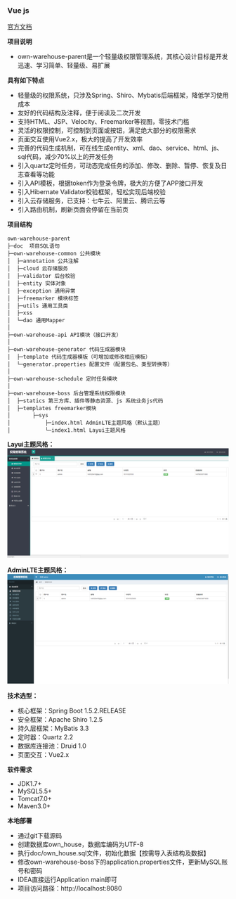 
### Vue js
[官方文档](https://cn.vuejs.org/v2/guide/forms.html#checkbox)<br />

**项目说明** 
- own-warehouse-parent是一个轻量级权限管理系统，其核心设计目标是开发迅速、学习简单、轻量级、易扩展


**具有如下特点** 
- 轻量级的权限系统，只涉及Spring、Shiro、Mybatis后端框架，降低学习使用成本
- 友好的代码结构及注释，便于阅读及二次开发
- 支持HTML、JSP、Velocity、Freemarker等视图，零技术门槛
- 灵活的权限控制，可控制到页面或按钮，满足绝大部分的权限需求
- 页面交互使用Vue2.x，极大的提高了开发效率
- 完善的代码生成机制，可在线生成entity、xml、dao、service、html、js、sql代码，减少70%以上的开发任务
- 引入quartz定时任务，可动态完成任务的添加、修改、删除、暂停、恢复及日志查看等功能
- 引入API模板，根据token作为登录令牌，极大的方便了APP接口开发
- 引入Hibernate Validator校验框架，轻松实现后端校验
- 引入云存储服务，已支持：七牛云、阿里云、腾讯云等
- 引入路由机制，刷新页面会停留在当前页


**项目结构** 
```
own-warehouse-parent
├─doc  项目SQL语句
├─own-warehouse-common 公共模块
│  ├─annotation 公共注解
│  ├─cloud 云存储服务
│  ├─validator 后台校验
│  ├─entity 实体对象
│  ├─exception 通用异常
│  ├─freemarker 模块标签
│  ├─utils 通用工具类
│  ├─xss 
│  └─dao 通用Mapper
│ 
├─own-warehouse-api API模块（接口开发）
│ 
├─own-warehouse-generator 代码生成器模块
│  ├─template 代码生成器模板（可增加或修改相应模板）
│  └─generator.properties 配置文件（配置包名、类型转换等）
│ 
├─own-warehouse-schedule 定时任务模块
│
├─own-warehouse-boss 后台管理系统权限模块
│  ├─statics 第三方库、插件等静态资源、js 系统业务js代码
│  ├─templates freemarker模块
│       ├─sys
│           ├─index.html AdminLTE主题风格（默认主题）
│           └─index1.html Layui主题风格
```


**Layui主题风格：**
![输入图片说明](/doc/2f6a43b9081e421ab8aa596155cd0ffc "在这里输入图片标题")

**AdminLTE主题风格：**
![输入图片说明](/doc/44907148dd254064922a80cfddcc9b53 "在这里输入图片标题")


 **技术选型：** 
- 核心框架：Spring Boot 1.5.2.RELEASE
- 安全框架：Apache Shiro 1.2.5
- 持久层框架：MyBatis 3.3
- 定时器：Quartz 2.2
- 数据库连接池：Druid 1.0
- 页面交互：Vue2.x


 **软件需求** 
- JDK1.7+
- MySQL5.5+
- Tomcat7.0+
- Maven3.0+



 **本地部署**
- 通过git下载源码
- 创建数据库own_house，数据库编码为UTF-8
- 执行doc/own_house.sql文件，初始化数据【按需导入表结构及数据】
- 修改own-warehouse-boss下的application.properties文件，更新MySQL账号和密码
- IDEA直接运行Application main即可
- 项目访问路径：http://localhost:8080